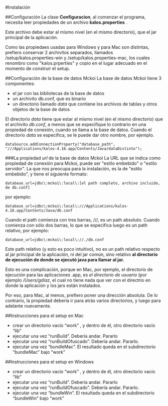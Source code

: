 #Instalación

##Configuración
La clase **Configuracion**, al comenzar el programa, necesita leer propiedades de un archivo __kalos.properties__ . 

Este archivo debe estar al mismo nivel (en el mismo directorio), que el jar principal de la aplicación. 

Como las propiedaes usadas para Windows y para Mac son distintas, prefiero conservar 2 archivitos separados, llamados /setup/kalos.properties-win y /setup/kalos.properties-mac, los cuales renombro como "kalos.prperties" y copio en el lugar adecuado en el momento de construir el setup.


##Configuración de la base de datos Mckoi
La base de datos Mckoi tiene 3 componentes:  
 
*  el jar con las bibliotecas de la base de datos 
*  un archivito db.conf, que es binario 
*  un directorio llamado _data_ que contiene los archivos de tablas y otros objetos de la base de datos

El directorio _data_  tiene que estar al mismo nivel (en el mismo directorio) que el archivito _db.conf_, a menos que se especifique lo contrario en una propiedad de conexión, cuando se llama a la base de datos. Cuando el directorio _data_ se especifica, se le puede dar otro nombre, por ejemplo.

```
dataSource.addConnectionProperty("database_path", "///Applications/kalos-4.16.app/Contents/Java/dataDistinto");
```  

###La propiedad _url_ de la base de datos Mckoi
La URL que se indica como propiedad de conexión para Mckoi, puede ser "estilo embebido" o "estilo servidor". La que nos preocupa para la instalación, es la de "estilo embebido", y tiene el siguiente formato:

```
database_url=jdbc\:mckoi\:local\:[el path completo, archivo incluido, de db.conf]
```
por ejemplo:

```
database_url=jdbc\:mckoi\:local\:///Applications/kalos-4.16.app/Contents/Java/db.conf
```

Cuando el path comienza con tres barras, ///, es un path absoluto. 
Cuando comienza con sólo dos barras, lo que se especifica luego es un path relativo, por ejemplo:

```
database_url=jdbc\:mckoi\:local\://./db.conf
```
Este path relativo (y esto es poco intuitivo), no es un path relativo respecto al jar principal de la aplicación, ni del jar común, sino relativo __al directorio de ejecución de donde se ejecutó java para llamar al jar.__

Esto es una complicación, porque en Mac, por ejemplo, el directorio de ejecución para las aplicaciones .app, es _el directorio de usuario_  (por ejemplo _/Users/gdiaz_, el cual no tiene nada que ver con el directrio en donde la aplicación y los jars están instalados.

Por eso, para Mac, al menos, prefiero poner una dirección absoluta. De lo contrario, la propiedad debería ir para atrás varios directorios, y luego para adelante nuevamente.



##Instrucciones para el setup en Mac

* crear un directorio vacío “work” , y dentro de él, otro directorio vacío “lib”
* ejecutar una vez “runBuild”. Debería andar. Pararlo
* ejecutar una vez “runBuildOfuscado”. Debería andar. Pararlo.
* ejecutar una vez “bundleMac”. El resultado queda en el subdirectorio “bundleMac” bajo “work”

##Instrucciones para el setup en Windows
* crear un directorio vacío “work” , y dentro de él, otro directorio vacío “lib”
* ejecutar una vez “runBuild”. Debería andar. Pararlo
* ejecutar una vez “runBuildOfuscado”. Debería andar. Pararlo.
* ejecutar una vez “bundleWin”. El resultado queda en el subdirectorio “bundleWin” bajo “work”








    

